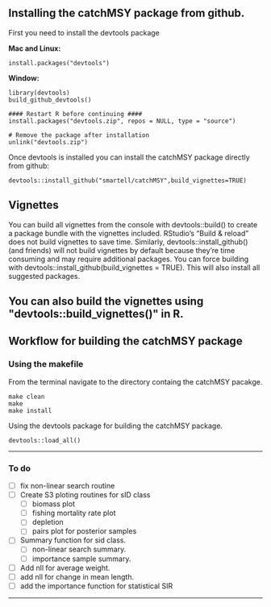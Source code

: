 ## Installing the catchMSY package from github.

First you need to install the devtools package

__Mac and Linux:__

    install.packages("devtools")
    
__Window:__

    library(devtools)
    build_github_devtools()
    
    #### Restart R before continuing ####
    install.packages("devtools.zip", repos = NULL, type = "source")
    
    # Remove the package after installation
    unlink("devtools.zip")
    
Once devtools is installed you can install the catchMSY package directly from github:

    devtools::install_github("smartell/catchMSY",build_vignettes=TRUE)



## Vignettes
You can build all vignettes from the console with devtools::build() to create a package bundle with the vignettes included. RStudio’s “Build & reload” does not build vignettes to save time. Similarly, devtools::install_github() (and friends) will not build vignettes by default because they’re time consuming and may require additional packages. You can force building with devtools::install_github(build_vignettes = TRUE). This will also install all suggested packages.

You can also build the vignettes using "devtools::build_vignettes()" in R.
---
## Workflow for building the catchMSY package

### Using the makefile
From the terminal navigate to the directory containg the catchMSY pacakge.

	make clean
	make 
	make install
	



Using the devtools package for building the catchMSY package.

	devtools::load_all()

----
### To do
- [ ] fix non-linear search routine
- [ ] Create S3 ploting routines for sID class
    - [ ] biomass plot
    - [ ] fishing mortality rate plot
    - [ ] depletion
    - [ ] pairs plot for posterior samples
- [ ] Summary function for sid class.
    - [ ] non-linear search summary.
    - [ ] importance sample summary.
- [ ] Add nll for average weight.
- [ ] add nll for change in mean length.
- [ ] add the importance function for statistical SIR

----

